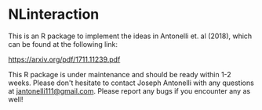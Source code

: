 # NLinteraction

This is an R package to implement the ideas in Antonelli et. al (2018), which can be found at the following link:

https://arxiv.org/pdf/1711.11239.pdf

This R package is under maintenance and should be ready within 1-2 weeks. Please don't hesitate to contact Joseph Antonelli with any questions at jantonelli111@gmail.com. Please report any bugs if you encounter any as well!

